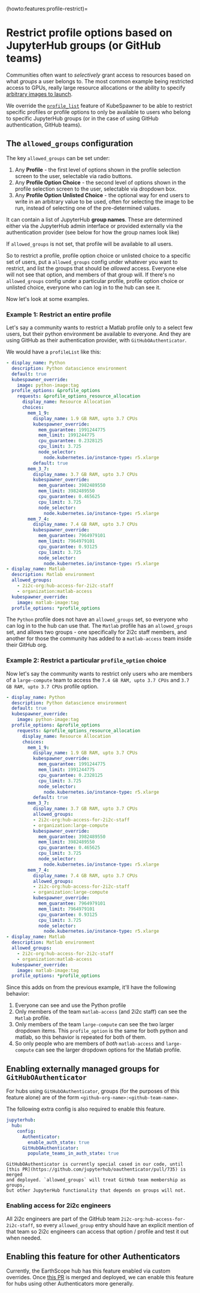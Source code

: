 (howto:features:profile-restrict)=
# Restrict profile options based on JupyterHub groups (or GitHub teams)

Communities often want to *selectively* grant access to resources based on
what *groups* a user belongs to. The most common example being restricted
access to GPUs, really large resource allocations or the ability to specify
[arbitrary images to launch](howto:features:unlisted-choice).

We override the [`profile_list`](https://jupyterhub-kubespawner.readthedocs.io/en/latest/spawner.html#kubespawner.KubeSpawner.profile_list)
feature of KubeSpawner to be able to restrict specific profiles or profile options
to only be available to users who belong to specific JupyterHub groups (or in the
case of using GitHub authentication, GitHub teams).

## The `allowed_groups` configuration

The key `allowed_groups` can be set under:

1. Any **Profile** - the first level of options shown in the profile selection screen
   to the user, selectable via radio buttons.
2. Any **Profile Option Choice** - the second level of options shown in the profile
   selection screen to the user, selectable via dropdown box.
3. Any **Profile Option Unlisted Choice** - the optional way for end users to write in
   an arbitrary value to be used, often for selecting the image to be run, instead of
   selecting one of the pre-determined values.

It can contain a list of JupyterHub **group names**. These are determined either via
the JupyterHub admin interface or provided externally via the authentication provider
(see below for how the group names look like)

If `allowed_groups` is not set, that profile will be available to all users.

So to restrict a profile, profile option choice or unlisted choice to a specific set
of users, put a `allowed_groups` config under whatever you want to restrict, and list
the groups that should be *allowed* access. Everyone else will not see that option,
and members of that group will. If there's no `allowed_groups` config under a particular
profile, profile option choice or unlisted choice, everyone who can log in to the hub
can see it.

Now let's look at some examples.

### Example 1: Restrict an entire profile

Let's say a community wants to restrict a Matlab profile only to a select few
users, but their python environment be available to everyone. And they are using GitHub as their
authentication provider, with `GitHubOAuthenticator`.

We would have a `profileList` like this:

```yaml
- display_name: Python
  description: Python datascience environment
  default: true
  kubespawner_override:
    image: python-image:tag
  profile_options: &profile_options
    requests: &profile_options_resource_allocation
      display_name: Resource Allocation
      choices:
        mem_1_9:
          display_name: 1.9 GB RAM, upto 3.7 CPUs
          kubespawner_override:
            mem_guarantee: 1991244775
            mem_limit: 1991244775
            cpu_guarantee: 0.2328125
            cpu_limit: 3.725
            node_selector:
              node.kubernetes.io/instance-type: r5.xlarge
          default: true
        mem_3_7:
          display_name: 3.7 GB RAM, upto 3.7 CPUs
          kubespawner_override:
            mem_guarantee: 3982489550
            mem_limit: 3982489550
            cpu_guarantee: 0.465625
            cpu_limit: 3.725
            node_selector:
              node.kubernetes.io/instance-type: r5.xlarge
        mem_7_4:
          display_name: 7.4 GB RAM, upto 3.7 CPUs
          kubespawner_override:
            mem_guarantee: 7964979101
            mem_limit: 7964979101
            cpu_guarantee: 0.93125
            cpu_limit: 3.725
            node_selector:
              node.kubernetes.io/instance-type: r5.xlarge
- display_name: Matlab
  description: Matlab environment
  allowed_groups:
    - 2i2c-org:hub-access-for-2i2c-staff
    - organization:matlab-access
  kubespawner_override:
    image: matlab-image:tag
  profile_options: *profile_options
```

The `Python` profile does not have an `allowed_groups` set, so everyone who can
log in to the hub can use that. The `Matlab` profile has an `allowed_groups` set,
and allows two groups - one specifically for 2i2c staff members, and another for
those the community has added to a `matlab-access` team inside their GitHub org.

### Example 2: Restrict a particular `profile_option` choice

Now let's say the community wants to restrict only users who are members of a
`large-compute` team to access the `7.4 GB RAM, upto 3.7 CPUs` and
`3.7 GB RAM, upto 3.7 CPUs` profile option.

```yaml
- display_name: Python
  description: Python datascience environment
  default: true
  kubespawner_override:
    image: python-image:tag
  profile_options: &profile_options
    requests: &profile_options_resource_allocation
      display_name: Resource Allocation
      choices:
        mem_1_9:
          display_name: 1.9 GB RAM, upto 3.7 CPUs
          kubespawner_override:
            mem_guarantee: 1991244775
            mem_limit: 1991244775
            cpu_guarantee: 0.2328125
            cpu_limit: 3.725
            node_selector:
              node.kubernetes.io/instance-type: r5.xlarge
          default: true
        mem_3_7:
          display_name: 3.7 GB RAM, upto 3.7 CPUs
          allowed_groups:
          - 2i2c-org:hub-access-for-2i2c-staff
          - organization:large-compute
          kubespawner_override:
            mem_guarantee: 3982489550
            mem_limit: 3982489550
            cpu_guarantee: 0.465625
            cpu_limit: 3.725
            node_selector:
              node.kubernetes.io/instance-type: r5.xlarge
        mem_7_4:
          display_name: 7.4 GB RAM, upto 3.7 CPUs
          allowed_groups:
          - 2i2c-org:hub-access-for-2i2c-staff
          - organization:large-compute
          kubespawner_override:
            mem_guarantee: 7964979101
            mem_limit: 7964979101
            cpu_guarantee: 0.93125
            cpu_limit: 3.725
            node_selector:
              node.kubernetes.io/instance-type: r5.xlarge
- display_name: Matlab
  description: Matlab environment
  allowed_groups:
    - 2i2c-org:hub-access-for-2i2c-staff
    - organization:matlab-access
  kubespawner_override:
    image: matlab-image:tag
  profile_options: *profile_options
```

Since this adds on from the previous example, it'll have the following behavior:

1. Everyone can see and use the Python profile
2. Only members of the team `matlab-access` (and 2i2c staff) can see the `Matlab`
   profile.
3. Only members of the team `large-compute` can see the two larger dropdown
   items. This `profile_option` is the same for both python and matlab, so this
   behavior is repeated for both of them.
4. So only people who are members of *both* `matlab-access` and `large-compute` can
   see the larger dropdown options for the Matlab profile.

## Enabling externally managed groups for `GitHubOAuthenticator`

For hubs using `GitHubOAuthenticator`, groups (for the purposes of this feature alone)
are of the form `<github-org-name>:<github-team-name>`.

The following extra config is also required to enable this feature.

```yaml
jupyterhub:
  hub:
    config:
      Authenticator:
        enable_auth_state: true
      GitHubOAuthenticator:
        populate_teams_in_auth_state: true
```

```{note}
GitHubOAuthenticator is currently special cased in our code, until
[this PR](https://github.com/jupyterhub/oauthenticator/pull/735) is merged
and deployed. `allowed_groups` will treat GitHub team membership as groups,
but other JupyterHub functionality that depends on groups will not.
```

### Enabling access for 2i2c engineers

All 2i2c engineers are part of the GitHub team `2i2c-org:hub-access-for-2i2c-staff`, so
every `allowed_group` entry should have an explicit mention of that team so 2i2c engineers
can access that option / profile and test it out when needed.

## Enabling this feature for other Authenticators

Currently, the EarthScope hub has this feature enabled via custom overrides. Once
[this PR](https://github.com/jupyterhub/oauthenticator/pull/735) is merged and
deployed, we can enable this feature for hubs using other Authenticators more generally.